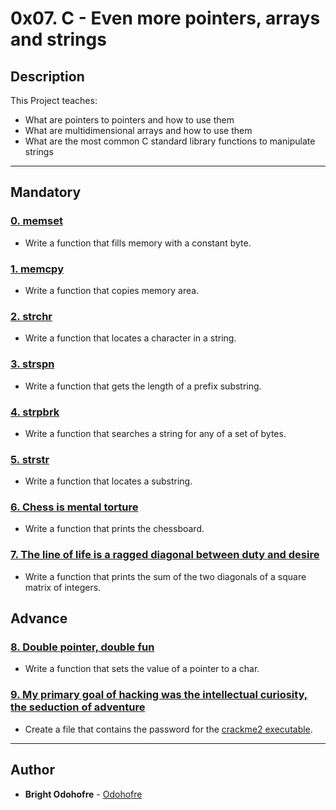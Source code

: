# 0x07. C - Even more pointers, arrays and strings

## Description
This Project teaches:
* What are pointers to pointers and how to use them
* What are multidimensional arrays and how to use them
* What are the most common C standard library functions to manipulate strings
---
## Mandatory

### [0. memset](./0.memset.c)
* Write a function that fills memory with a constant byte.

### [1. memcpy](./1.memcpy.c)
* Write a function that copies memory area.

### [2. strchr](./2.strchr.c)
* Write a function that locates a character in a string.

### [3. strspn](./3.strspn.c)
* Write a function that gets the length of a prefix substring.

### [4. strpbrk](./4.strpbrk.c)
* Write a function that searches a string for any of a set of bytes.

### [5. strstr](./5.strstr.c)
* Write a function that locates a substring.

### [6. Chess is mental torture](./7-print_chessboard.c.c)
* Write a function that prints the chessboard.

### [7. The line of life is a ragged diagonal between duty and desire](./8-print_diagsums.c.c)
* Write a function that prints the sum of the two diagonals of a square matrix of integers.

## Advance

### [8. Double pointer, double fun](./100-set_string.c)
* Write a function that sets the value of a pointer to a char.

### [9. My primary goal of hacking was the intellectual curiosity, the seduction of adventure](./101-crackme_password)
* Create a file that contains the password for the [crackme2 executable](https://github.com/holbertonschool/0x06.c).

---

## Author
* **Bright Odohofre** - [Odohofre](https://github.com/Odohofre)

